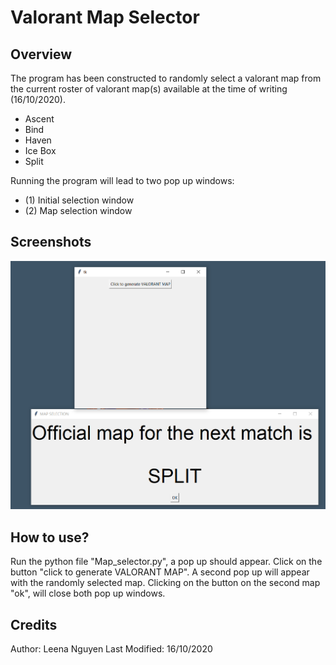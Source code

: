 # Valorant Map Selector

## Overview
The program has been constructed to randomly select a valorant map from the current roster of valorant map(s) available at the time of writing (16/10/2020). 

  - Ascent
  - Bind
  - Haven
  - Ice Box
  - Split

Running the program will lead to two pop up windows:

  - (1) Initial selection window
  - (2) Map selection window

## Screenshots
![screenshot](screenshot.PNG?raw=true "Sceenshot")

## How to use?
Run the python file "Map_selector.py", a pop up should appear. Click on the button "click to generate VALORANT MAP". A second pop up will appear with the randomly selected map. Clicking on the button on the second map "ok", will close both pop up windows.

## Credits
Author: Leena Nguyen
Last Modified: 16/10/2020
